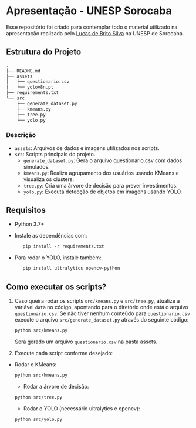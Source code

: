 # Apresentação - UNESP Sorocaba

Esse repositório foi criado para contemplar todo o material utilizado na apresentação realizada pelo [Lucas de Brito Silva](https://www.linkedin.com/in/lucas-brito100/) na UNESP de Sorocaba.

## Estrutura do Projeto

```bash
.
├── README.md
├── assets
│   ├── questionario.csv
│   └── yolov8n.pt
├── requirements.txt
└── src
    ├── generate_dataset.py
    ├── kmeans.py
    ├── tree.py
    └── yolo.py
```

### Descrição

- `assets`: Arquivos de dados e imagens utilizados nos scripts.
- `src`: Scripts principais do projeto.
  - `generate_dataset.py`: Gera o arquivo questionario.csv com dados simulados.
  - `kmeans.py`: Realiza agrupamento dos usuários usando KMeans e visualiza os clusters.
  - `tree.py`: Cria uma árvore de decisão para prever investimentos.
  - `yolo.py`: Executa detecção de objetos em imagens usando YOLO.

## Requisitos

- Python 3.7+
- Instale as dependências com:

  ```bash
     pip install -r requirements.txt
     ```

- Para rodar o YOLO, instale também:

  ```bash
     pip install ultralytics opencv-python
     ```

## Como executar os scripts?

1. Caso queira rodar os scripts `src/kmeans.py` e `src/tree.py`, atualize a variável `data` no código, apontando para o diretório onde está o arquivo `questionario.csv`. Se não tiver nenhum conteúdo para `questionario.csv` execute o arquivo `src/generate_dataset.py` através do seguinte código:

    ```bash
    python src/kmeans.py
    ```

    Será gerado um arquivo `questionario.csv` na pasta assets.

2. Execute cada script conforme desejado:

- Rodar o KMeans:

   ```bash
   python src/kmeans.py
   ```

  - Rodar a árvore de decisão:

   ```bash
   python src/tree.py
   ```

  - Rodar o YOLO (necessário ultralytics e opencv):

   ```bash
   python src/yolo.py
   ```

